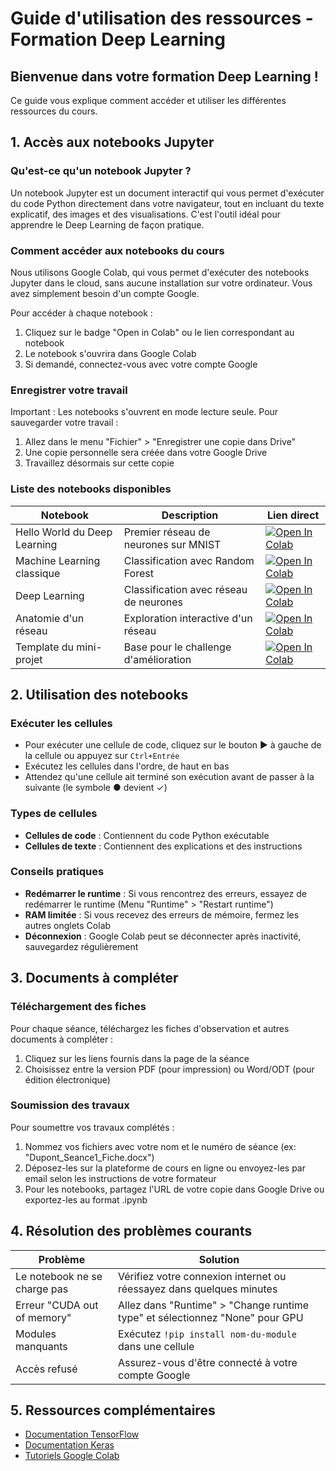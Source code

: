 # Guide d'utilisation des ressources - Formation Deep Learning

## Bienvenue dans votre formation Deep Learning !

Ce guide vous explique comment accéder et utiliser les différentes ressources du cours.

## 1. Accès aux notebooks Jupyter

### Qu'est-ce qu'un notebook Jupyter ?

Un notebook Jupyter est un document interactif qui vous permet d'exécuter du code Python directement dans votre navigateur, tout en incluant du texte explicatif, des images et des visualisations. C'est l'outil idéal pour apprendre le Deep Learning de façon pratique.

### Comment accéder aux notebooks du cours

Nous utilisons Google Colab, qui vous permet d'exécuter des notebooks Jupyter dans le cloud, sans aucune installation sur votre ordinateur. Vous avez simplement besoin d'un compte Google.

Pour accéder à chaque notebook :
1. Cliquez sur le badge "Open in Colab" ou le lien correspondant au notebook
2. Le notebook s'ouvrira dans Google Colab
3. Si demandé, connectez-vous avec votre compte Google

### Enregistrer votre travail

Important : Les notebooks s'ouvrent en mode lecture seule. Pour sauvegarder votre travail :
1. Allez dans le menu "Fichier" > "Enregistrer une copie dans Drive"
2. Une copie personnelle sera créée dans votre Google Drive
3. Travaillez désormais sur cette copie

### Liste des notebooks disponibles

| Notebook | Description | Lien direct |
|----------|-------------|-------------|
| Hello World du Deep Learning | Premier réseau de neurones sur MNIST | [![Open In Colab](https://colab.research.google.com/assets/colab-badge.svg)](https://colab.research.google.com/github/votre-depot/deeplearning-bts/blob/main/notebooks/hello-world-dl.ipynb) |
| Machine Learning classique | Classification avec Random Forest | [![Open In Colab](https://colab.research.google.com/assets/colab-badge.svg)](https://colab.research.google.com/github/votre-depot/deeplearning-bts/blob/main/notebooks/machine-learning-classique.ipynb) |
| Deep Learning | Classification avec réseau de neurones | [![Open In Colab](https://colab.research.google.com/assets/colab-badge.svg)](https://colab.research.google.com/github/votre-depot/deeplearning-bts/blob/main/notebooks/deep-learning.ipynb) |
| Anatomie d'un réseau | Exploration interactive d'un réseau | [![Open In Colab](https://colab.research.google.com/assets/colab-badge.svg)](https://colab.research.google.com/github/votre-depot/deeplearning-bts/blob/main/notebooks/anatomie-reseau.ipynb) |
| Template du mini-projet | Base pour le challenge d'amélioration | [![Open In Colab](https://colab.research.google.com/assets/colab-badge.svg)](https://colab.research.google.com/github/votre-depot/deeplearning-bts/blob/main/notebooks/model-template.ipynb) |

## 2. Utilisation des notebooks

### Exécuter les cellules

- Pour exécuter une cellule de code, cliquez sur le bouton ▶️ à gauche de la cellule ou appuyez sur `Ctrl+Entrée`
- Exécutez les cellules dans l'ordre, de haut en bas
- Attendez qu'une cellule ait terminé son exécution avant de passer à la suivante (le symbole ● devient ✓)

### Types de cellules

- **Cellules de code** : Contiennent du code Python exécutable
- **Cellules de texte** : Contiennent des explications et des instructions

### Conseils pratiques

- **Redémarrer le runtime** : Si vous rencontrez des erreurs, essayez de redémarrer le runtime (Menu "Runtime" > "Restart runtime")
- **RAM limitée** : Si vous recevez des erreurs de mémoire, fermez les autres onglets Colab
- **Déconnexion** : Google Colab peut se déconnecter après inactivité, sauvegardez régulièrement

## 3. Documents à compléter

### Téléchargement des fiches

Pour chaque séance, téléchargez les fiches d'observation et autres documents à compléter :
1. Cliquez sur les liens fournis dans la page de la séance
2. Choisissez entre la version PDF (pour impression) ou Word/ODT (pour édition électronique)

### Soumission des travaux

Pour soumettre vos travaux complétés :
1. Nommez vos fichiers avec votre nom et le numéro de séance (ex: "Dupont_Seance1_Fiche.docx")
2. Déposez-les sur la plateforme de cours en ligne ou envoyez-les par email selon les instructions de votre formateur
3. Pour les notebooks, partagez l'URL de votre copie dans Google Drive ou exportez-les au format .ipynb

## 4. Résolution des problèmes courants

| Problème | Solution |
|----------|----------|
| Le notebook ne se charge pas | Vérifiez votre connexion internet ou réessayez dans quelques minutes |
| Erreur "CUDA out of memory" | Allez dans "Runtime" > "Change runtime type" et sélectionnez "None" pour GPU |
| Modules manquants | Exécutez `!pip install nom-du-module` dans une cellule |
| Accès refusé | Assurez-vous d'être connecté à votre compte Google |

## 5. Ressources complémentaires

- [Documentation TensorFlow](https://www.tensorflow.org/tutorials)
- [Documentation Keras](https://keras.io/examples/)
- [Tutoriels Google Colab](https://colab.research.google.com/notebooks/welcome.ipynb)

